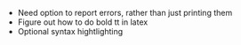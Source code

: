 * Need option to report errors, rather than just printing them
* Figure out how to do bold tt in latex
* Optional syntax hightlighting
